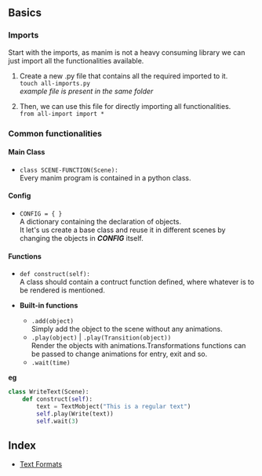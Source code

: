 ## Basics
### Imports
Start with the imports, as manim is not a heavy consuming library we can just import all the functionalities available.  
1. Create a new .py file that contains all the required imported to it.<br>
`touch all-imports.py`<br>
*example file is present in the same folder*

2. Then, we can use this file for directly importing all functionalities.<br>
`from all-import import *`<br>

### Common functionalities
#### Main Class
- `class SCENE-FUNCTION(Scene):`<br>
Every manim program is contained in a python class.

#### Config
- `CONFIG = { }`<br>
A dictionary containing the declaration of objects.<br>
It let's us create a base class and reuse it in different scenes by changing the objects in ***CONFIG*** itself.<br>

#### Functions
- `def construct(self):`<br>
A class should contain a contruct function defined, where whatever is to be rendered is mentioned.

- **Built-in functions**<br>
	- `.add(object)`<br>
	Simply add the object to the scene without any animations.
	- `.play(object)` | `.play(Transition(object))`<br>
	Render the objects with animations.Transformations functions can be passed to change animations for entry, exit and so.
	- `.wait(time)`<br>

**eg**
```python
class WriteText(Scene): 
    def construct(self): 
        text = TextMobject("This is a regular text")
        self.play(Write(text))
        self.wait(3)
```

## Index
- [Text Formats](./Text/text_formats.md)